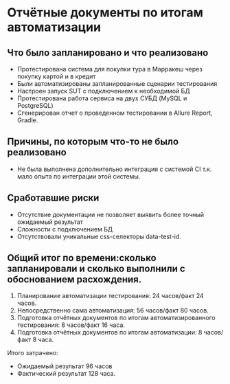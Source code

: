 # Отчётные документы по итогам автоматизации

## Что было запланировано и что реализовано
* Протестирована система для покупки тура в Марракеш через покупку картой и в кредит 
* Были автоматизированы запланированные сценарии тестирования
* Настроен запуск SUT с подключением к необходимой БД
* Протестирована работа сервиса на двух СУБД (MySQL и PostgreSQL)
* Сгенерирован отчет о проведенном тестировании в Allure Report, Gradle.

## Причины, по которым что-то не было реализовано
* Не была выполнена дополнительно интеграция с системой CI т.к. мало опыта по интеграции этой системы.

## Сработавшие риски
* Отсутствие документации не позволяет выявить более точный ожидаемый результат
* Сложности с подключением БД
* Отсутствовали уникальные css-селекторы data-test-id.

## Общий итог по времени:сколько запланировали и сколько выполнили с обоснованием расхождения.
1. Планирование автоматизации тестирования: 24 часов/факт 24 часов.
2. Непосредственно сама автоматизация: 56 часов/факт 80 часов.
3. Подготовка отчётных документов по итогам автоматизированного тестирования: 8 часов/факт 16 часа.
4. Подготовка отчётных документов по итогам автоматизации: 8 часов/факт 8 часа.

Итого затрачено:
* Ожидаемый результат 96 часов
* Фактический результат 128 часа.
